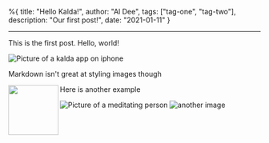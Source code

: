 %{
title: "Hello Kalda!",
author: "Al Dee",
tags: ["tag-one", "tag-two"],
description: "Our first post!",
date: "2021-01-11"
}

---

This is the first post. Hello, world!

![Picture of a kalda app on iphone](/images/kalda-mobile-app.png)

Markdown isn't great at styling images though

<img align="left" width="100" src="/images/kalda-mobile-app.png">

Here is another example

![Picture of a meditating person](/images/kalda-mobile-app.png)
![another image](/images/lamp-question-mark.jpg)
